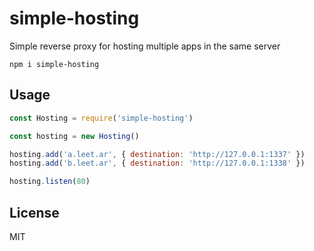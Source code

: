 # simple-hosting

Simple reverse proxy for hosting multiple apps in the same server

```
npm i simple-hosting
```

## Usage

```js
const Hosting = require('simple-hosting')

const hosting = new Hosting()

hosting.add('a.leet.ar', { destination: 'http://127.0.0.1:1337' })
hosting.add('b.leet.ar', { destination: 'http://127.0.0.1:1338' })

hosting.listen(80)
```

## License

MIT
